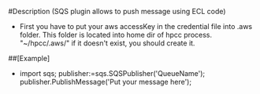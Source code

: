 #Description
   (SQS plugin allows to push message using ECL code)
   * First you have to put your aws accessKey in the credential file into .aws folder. This folder is located into home dir of hpcc process. "~/hpcc/.aws/" if it doesn't exist, you should create it.

##[Example]
 * import sqs;
	publisher:=sqs.SQSPublisher('QueueName');
	publisher.PublishMessage('Put your message here');








